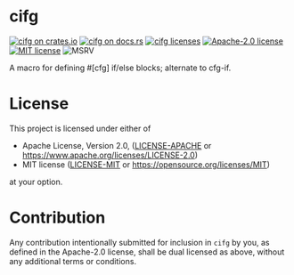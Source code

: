 # cifg

[![cifg on crates.io][crates-shield]][crates-url]
[![cifg on docs.rs][docs-shield]][docs-url]
[![cifg licenses][license-shield]](#License)
[![Apache-2.0 license][apache-shield]](LICENSE-APACHE)
[![MIT license][mit-shield]](LICENSE-MIT)
![MSRV][msrv-shield]

A macro for defining #[cfg] if/else blocks; alternate to cfg-if.

# License

This project is licensed under either of

 * Apache License, Version 2.0, ([LICENSE-APACHE](LICENSE-APACHE) or
   https://www.apache.org/licenses/LICENSE-2.0)
 * MIT license ([LICENSE-MIT](LICENSE-MIT) or
   https://opensource.org/licenses/MIT)

at your option.

# Contribution

Any contribution intentionally submitted for inclusion in `cifg` by you,
as defined in the Apache-2.0 license, shall be dual licensed as above,
without any additional terms or conditions.

[crates-shield]: https://img.shields.io/crates/v/cifg
[crates-url]: https://crates.io/crates/cifg
[docs-shield]: https://img.shields.io/docsrs/cifg
[docs-url]: https://docs.rs/cifg
[license-shield]: https://img.shields.io/crates/l/cifg?color=rebeccapurple
[apache-shield]: https://img.shields.io/badge/Apache--2.0-rebeccapurple
[mit-shield]: https://img.shields.io/badge/MIT-rebeccapurple
[msrv-shield]: https://img.shields.io/crates/msrv/cifg

